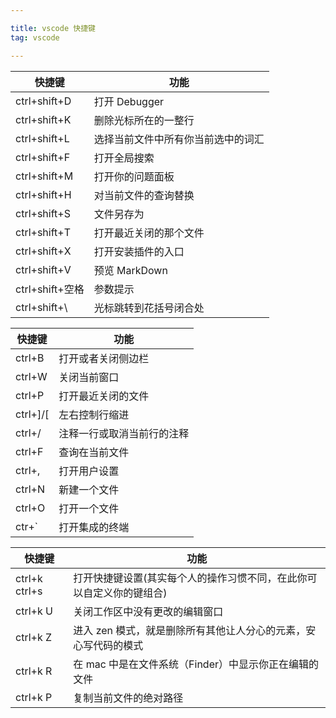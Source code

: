 ```yaml
---

title: vscode 快捷键
tag: vscode

---
```


| 快捷键          | 功能                               |
| --------------- | ---------------------------------- |
| ctrl+shift+D    | 打开 Debugger                      |
| ctrl+shift+K    | 删除光标所在的一整行               |
| ctrl+shift+L    | 选择当前文件中所有你当前选中的词汇 |
| ctrl+shift+F    | 打开全局搜索                       |
| ctrl+shift+M    | 打开你的问题面板                   |
| ctrl+shift+H    | 对当前文件的查询替换               |
| ctrl+shift+S    | 文件另存为                         |
| ctrl+shift+T    | 打开最近关闭的那个文件             |
| ctrl+shift+X    | 打开安装插件的入口                 |
| ctrl+shift+V    | 预览 MarkDown                      |
| ctrl+shift+空格 | 参数提示                           |
| ctrl+shift+\    | 光标跳转到花括号闭合处             |

| 快捷键               | 功能                       |
| -------------------- | -------------------------- |
| ctrl+B               | 打开或者关闭侧边栏         |
| ctrl+W               | 关闭当前窗口               |
| ctrl+P               | 打开最近关闭的文件         |
| ctrl+]/[             | 左右控制行缩进             |
| ctrl+/               | 注释一行或取消当前行的注释 |
| ctrl+F               | 查询在当前文件             |
| ctrl+,               | 打开用户设置               |
| ctrl+N               | 新建一个文件               |
| ctrl+O               | 打开一个文件               |
| ctr+`|打开集成的终端 |

| 快捷键        | 功能                                                                 |
| ------------- | -------------------------------------------------------------------- |
| ctrl+k ctrl+s | 打开快捷键设置(其实每个人的操作习惯不同，在此你可以自定义你的键组合) |
| ctrl+k U      | 关闭工作区中没有更改的编辑窗口                                       |
| ctrl+k Z      | 进入 zen 模式，就是删除所有其他让人分心的元素，安心写代码的模式      |
| ctrl+k R      | 在 mac 中是在文件系统（Finder）中显示你正在编辑的文件                |
| ctrl+k P      | 复制当前文件的绝对路径                                               |
